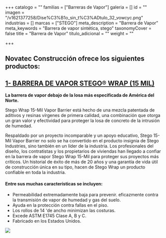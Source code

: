 +++
catalogo = ""
familias = ["Barreras de Vapor"]
galeria = []
id = ""
imagen = "/v1621377258/Dise%C3%B1o_sin_t%C3%ADtulo_32_vowcyc.png"
industrias = []
marcas = ["STEGO"]
meta_description = "Barrera de Vapor"
meta_keywords = "Barrera de vapor sintética, stego"
taxonomyCover = false
title = "Barrera de Vapor"
titulo_adicional = ""
weight = ""

+++
## Novatec Construcción ofrece los siguientes productos:

## [**1- BARRERA DE VAPOR STEGO® WRAP (15 MIL)**](https://www.stegoindustries.com/products/vapor-barrier-15-mil)

**La barrera de vapor debajo de la losa más especificada de América del Norte.**

Stego Wrap 15-Mil Vapor Barrier está hecho de una mezcla patentada de aditivos y resinas vírgenes de primera calidad, una combinación que otorga un gran valor y efectividad para proteger la losa de concreto de la intrusión de humedad.

Respaldado por un proyecto incomparable y un apoyo educativo, Stego 15-Mil Vapor Barrier no solo se ha convertido en el producto insignia de Stego Industries, sino también en un líder de la industria. Los profesionales del diseño, los contratistas y los propietarios de viviendas han llegado a confiar en la barrera de vapor Stego Wrap 15-Mil para proteger sus proyectos más críticos. Un historial de éxito de más de 20 años y una garantía de vida útil de construcción única en su tipo, hacen de Stego Wrap un producto confiable en toda la industria.

#### **Entre sus muchas características se incluyen:**

* Permeabilidad extremadamente baja para prevenir. eficazmente contra la transmisión de vapor de humedad y gas del suelo.
* Ayuda en la protección contra fallas en el piso.
* Los rollos de 14 'de ancho minimizan las costuras.
* Excede ASTM E1745 Clase A, B y C.
* Fabricado en los Estados Unidos.

![](https://res.cloudinary.com/drnun7bay/image/upload/v1621377671/WhatsApp_Image_2021-05-18_at_16.33.19_tbghlv.jpg)